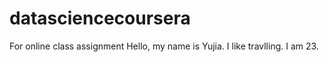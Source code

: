 # datasciencecoursera
For online class assignment 
Hello, my name is Yujia. I like travlling. I am 23.
